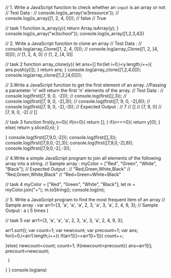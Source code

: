 // 1. Write a JavaScript function to check whether an `input` is an array or not
// Test Data :
// console.log(is_array('w3resource'));
// console.log(is_array([1, 2, 4, 0]));
// false
// True

// task 1
function is_array(y){
    return Array.isArray(y);
}
console.log(is_array("w3school"));
console.log(is_array([1,2,3,4]))


// 2. Write a JavaScript function to clone an array
// Test Data :
// console.log(array_Clone([1, 2, 4, 0]));
// console.log(array_Clone([1, 2, [4, 0]]));
// [1, 2, 4, 0]
// [1, 2, [4, 0]]

// task 2
function array_clone(y){
  let ans=[]
  for(let i=0;i<y.length;i++){
    ans.push(y[i]);
  }
  return ans;
}
console.log(array_clone([1,2,4,0]));
console.log(array_clone([1,2,[4,0]]));

// 3.Write a JavaScript function to get the first element of an array. 
//Passing a parameter 'n' will return the first 'n' elements of the array.
// Test Data :
// console.log(first([7, 9, 0, -2]));
// console.log(first([],3));
// console.log(first([7, 9, 0, -2],3));
// console.log(first([7, 9, 0, -2],6));
// console.log(first([7, 9, 0, -2],-3));
// Expected Output :
// 7
// []
// [7, 9, 0]
// [7, 9, 0, -2]
// []

// task 3
function first(y,n=0){
  if(n<0){
    return [];
  }
  if(n===0){
    return y[0];
  }
  else{
    return y.slice(0,n);
  }

}
console.log(first([7,9,0,-2]));
console.log(first([],3));
console.log(first([7,9,0,-2],3));
console.log(first([7,9,0,-2],6));
console.log(first([7,9,0,-2],-3));


// 4.Write a simple JavaScript program to join all elements of the following array into a string.
// Sample array : myColor = ["Red", "Green", "White", "Black"];
// Expected Output :
// "Red,Green,White,Black"
// "Red,Green,White,Black"
// "Red+Green+White+Black"

//  task 4
 myColor = ["Red", "Green", "White", "Black"];
 let m = myColor.join("+");
 m.toString();
 console.log(m);



//  5. Write a JavaScript program to find the most frequent item of an array
// Sample array : var arr1=[3, 'a', 'a', 'a', 2, 3, 'a', 3, 'a', 2, 4, 9, 3];
// Sample Output : a ( 5 times )

//  task 5
  var arr1=[3, 'a', 'a', 'a', 2, 3, 'a', 3, 'a', 2, 4, 9, 3];

 arr1.sort();
 var count=1;
 var newcount;
 var precount=1;
 var ans;
 for(i=0;i<arr1.length;i++){
   if(arr1[i]==arr1[i+1]){
     count++;

   }else{
     newcount=count;
     count=1;
     if(newcount>precount){
       ans=arr1[i];
       precount=newcount;

     }

   }
 }
 console.log(ans)